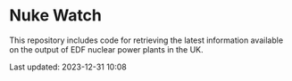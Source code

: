 # Nuke Watch

This repository includes code for retrieving the latest information available on the output of EDF nuclear power plants in the UK.

Last updated: 2023-12-31 10:08